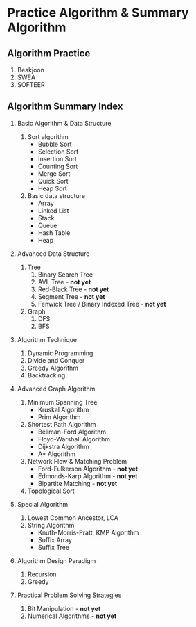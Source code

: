 # Practice Algorithm & Summary Algorithm

## Algorithm Practice

1. Beakjoon
2. SWEA
3. SOFTEER

## Algorithm Summary Index

1. Basic Algorithm & Data Structure
    1. Sort algorithm
        - Bubble Sort
        - Selection Sort
        - Insertion Sort
        - Counting Sort
        - Merge Sort
        - Quick Sort
        - Heap Sort
    2. Basic data structure
        - Array
        - Linked List
        - Stack
        - Queue
        - Hash Table
        - Heap


2. Advanced Data Structure
    1. Tree
        1. Binary Search Tree
        2. AVL Tree - __not yet__
        3. Red-Black Tree - __not yet__
        4. Segment Tree - __not yet__
        5. Fenwick Tree / Binary Indexed Tree - __not yet__
    2. Graph
        1. DFS
        2. BFS


3. Algorithm Technique
    1. Dynamic Programming
    2. Divide and Conquer
    3. Greedy Algorithm
    4. Backtracking


4. Advanced Graph Algorithm
    1. Minimum Spanning Tree
        - Kruskal Algorithm
        - Prim Algorithm
    2. Shortest Path Algorithm
        - Bellman-Ford Algorithm
        - Floyd-Warshall Algorithm
        - Dijkstra Algorithm
        - A* Algorithm
    3. Network Flow & Matching Problem
        - Ford-Fulkerson Algorithm - __not yet__
        - Edmonds-Karp Algorithm - __not yet__
        - Bipartite Matching - __not yet__
    4. Topological Sort

5. Special Algorithm
    1. Lowest Common Ancestor, LCA
    2. String Algorithm
        - Knuth-Morris-Pratt, KMP Algorithm
        - Suffix Array
        - Suffix Tree

6. Algorithm Design Paradigm
    1. Recursion
    2. Greedy

7. Practical Problem Solving Strategies
    1. Bit Manipulation - __not yet__
    2. Numerical Algorithms - __not yet__